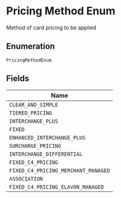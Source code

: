 
# Pricing Method Enum

Method of card pricing to be applied

## Enumeration

`PricingMethodEnum`

## Fields

| Name |
|  --- |
| `CLEAR_AND_SIMPLE` |
| `TIERED_PRICING` |
| `INTERCHANGE_PLUS` |
| `FIXED` |
| `ENHANCED_INTERCHANGE_PLUS` |
| `SURCHARGE_PRICING` |
| `INTERCHANGE_DIFFERENTIAL` |
| `FIXED_C4_PRICING` |
| `FIXED_C4_PRICING_MERCHANT_MANAGED` |
| `ASSOCIATION` |
| `FIXED_C4_PRICING_ELAVON_MANAGED` |

